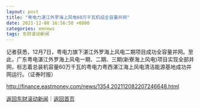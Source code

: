 ```yaml
---
layout: post
title: "粤电力湛江外罗海上风电60万千瓦机组全容量并网"
date: 2021-12-08 16:56:50 +0800
categories: emnews
tags: 东财滚动新闻
---
```


记者获悉，12月7日，粤电力旗下湛江外罗海上风电二期项目成功全容量并网。至此，广东粤电湛江外罗海上风电一期、二期、三期(新寮海上风电)项目实现全部并网，标志着总装机容量60万千瓦的粤电力粤西湛江海上风电清洁能源基地成功并网运行。（证券时报）

<http://finance.eastmoney.com/news/1354,202112082207246648.html>

[返回东财滚动新闻](//finews.withounder.com/emnews/)｜[返回首页](//finews.withounder.com/)